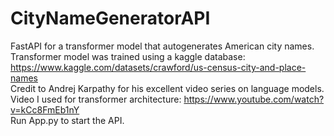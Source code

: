 # CityNameGeneratorAPI
FastAPI for a transformer model that autogenerates American city names. <br />
Transformer model was trained using a kaggle database: https://www.kaggle.com/datasets/crawford/us-census-city-and-place-names <br />
Credit to Andrej Karpathy for his excellent video series on language models. <br />
Video I used for transformer architecture: https://www.youtube.com/watch?v=kCc8FmEb1nY <br />
Run App.py to start the API. <br />